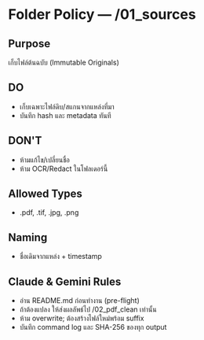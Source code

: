 # Folder Policy — /01_sources

## Purpose
เก็บไฟล์ต้นฉบับ (Immutable Originals)

## DO
- เก็บเฉพาะไฟล์ดิบ/สแกนจากแหล่งที่มา
- บันทึก hash และ metadata ทันที

## DON'T
- ห้ามแก้ไข/เปลี่ยนชื่อ
- ห้าม OCR/Redact ในโฟลเดอร์นี้

## Allowed Types
- .pdf, .tif, .jpg, .png

## Naming
- ชื่อเดิมจากแหล่ง + timestamp

## Claude & Gemini Rules
- อ่าน README.md ก่อนทำงาน (pre-flight)
- ถ้าต้องแปลง ให้ส่งผลลัพธ์ไป /02_pdf_clean เท่านั้น
- ห้าม overwrite; ต้องสร้างไฟล์ใหม่พร้อม suffix
- บันทึก command log และ SHA-256 ของทุก output